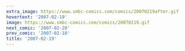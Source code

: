 ```yaml
---
extra_image: https://www.smbc-comics.com/comics/20070219after.gif
hovertext: '2007-02-19'
image: https://www.smbc-comics.com/comics/20070219.gif
next_comic: '2007-02-20'
prev_comic: '2007-02-18'
title: '2007-02-19'
---
```



